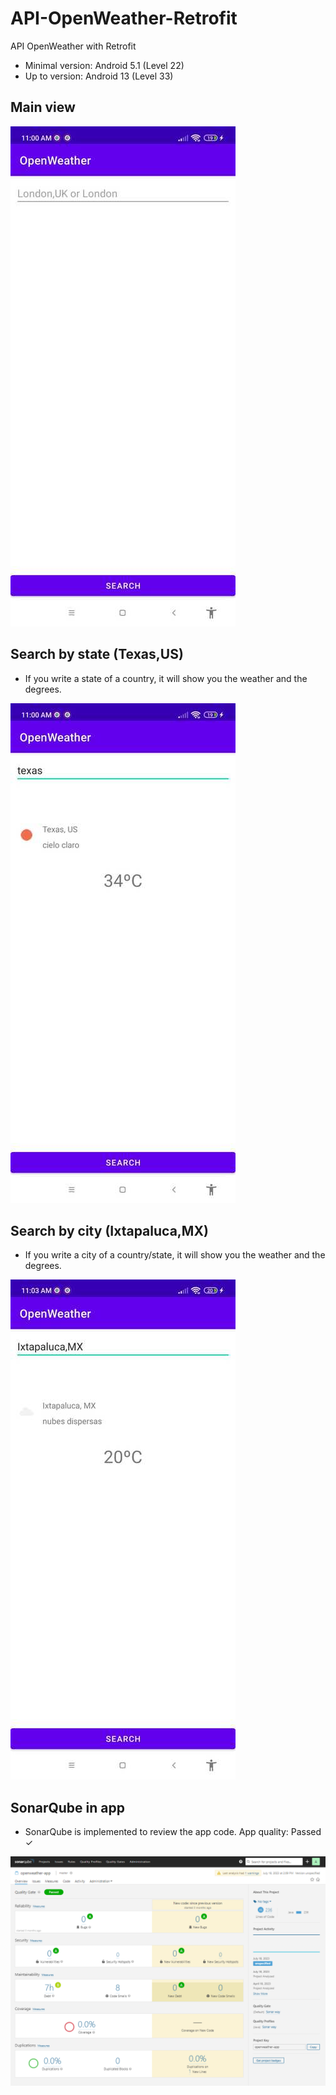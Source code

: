 # API-OpenWeather-Retrofit
API OpenWeather with Retrofit
* Minimal version: Android 5.1 (Level 22)
* Up to version: Android 13 (Level 33)	

## Main view
![](https://github.com/CarlosRTechDev/API-OpenWeather-Retrofit/blob/0aae8e99f714f68bea79c5b80238d722581ecab8/openw-1%20(1).jpg)

## Search by state (Texas,US)
* If you write a state of a country, it will show you the weather and the degrees.

![](https://github.com/CarlosRTechDev/API-OpenWeather-Retrofit/blob/0aae8e99f714f68bea79c5b80238d722581ecab8/openw-2%20(1).jpg)

## Search by city (Ixtapaluca,MX)
* If you write a city of a country/state, it will show you the weather and the degrees.

![](https://github.com/CarlosRTechDev/API-OpenWeather-Retrofit/blob/0aae8e99f714f68bea79c5b80238d722581ecab8/openw-3%20(1).jpg)

## SonarQube in app
* SonarQube is implemented to review the app code. App quality: Passed ✓

![](https://github.com/CarlosRTechDev/API-OpenWeather-Retrofit/blob/254eecad817fc8c89842f6547bffd5142e04974f/SonarQube-OpenWeather.png)
